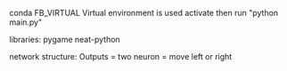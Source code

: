 
conda FB_VIRTUAL Virtual environment is used
activate then run "python main.py"

libraries:
pygame
neat-python


network structure:
Outputs = two neuron = move left or right
